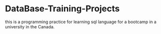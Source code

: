# DataBase-Training-Projects
this is a programming practice for learning sql language for a bootcamp in a university in the Canada.

